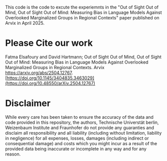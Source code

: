 This code is the code to excute the experiemnts in the "Out of Sight Out of Mind, Out of Sight Out of Mind: Measuring Bias in Language Models Against Overlooked Marginalized Groups in Regional Contexts" paper published on Arvix in April 2025.


 Please Cite our work
=================================================================
Fatma Elsafoury and David Hartmann; Out of Sight Out of Mind, Out of Sight Out of Mind: Measuring Bias in Language Models Against Overlooked Marginalized Groups in Regional Contexts. Arvix https://arxiv.org/abs/2504.12767. [https://doi.org/10.1145/3404835.3463029](https://doi.org/10.48550/arXiv.2504.12767)

Disclaimer
==========
While every care has been taken to ensure the accuracy of the data and code provided in this repository, the authors, Technische Universtät berlin, Weizenbaum Institute and Fraunhofer do not provide any guaranties and disclaim all responsibility and all liability (including without limitation, liability in negligence) for all expenses, losses, damages (including indirect or consequential damage) and costs which you might incur as a result of the provided data being inaccurate or incomplete in any way and for any reason. 
